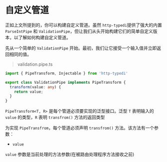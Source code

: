 # 自定义管道

正如上文所提到的，你可以构建自定义管道。虽然 `http-typedi`提供了强大的内置 `ParseIntPipe` 和 `ValidationPipe`，但让我们从头开始构建它们的简单自定义版本，以了解如何构建自定义管道。

先从一个简单的 `ValidationPipe` 开始。最初，我们让它接受一个输入值并立即返回相同的值。

> validation.pipe.ts

```ts
import { PipeTransform, Injectable } from 'http-typedi'

export class ValidationPipe implements PipeTransform {
  transform(value: any) {
    return value;
  }
}
```

`PipeTransform<T, R>` 是每个管道必须要实现的泛型接口。泛型 `T` 表明输入的 `value` 的类型，`R` 表明 `transfrom()` 方法的返回类型



为实现 `PipeTransfrom`，每个管道必须声明 `transfrom()` 方法。该方法有一个参数：

- `value`

`value` 参数是当前处理的方法参数(在被路由处理程序方法接收之前)